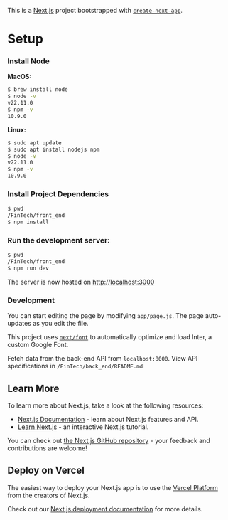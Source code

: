 This is a [Next.js](https://nextjs.org/) project bootstrapped with [`create-next-app`](https://github.com/vercel/next.js/tree/canary/packages/create-next-app).

# Setup
### Install Node
**MacOS:**
```bash
$ brew install node
$ node -v
v22.11.0
$ npm -v
10.9.0
```

**Linux:**
```bash
$ sudo apt update
$ sudo apt install nodejs npm
$ node -v
v22.11.0
$ npm -v
10.9.0
```

### Install Project Dependencies
```bash
$ pwd
/FinTech/front_end
$ npm install
```

### Run the development server:

```bash
$ pwd
/FinTech/front_end
$ npm run dev
```

The server is now hosted on [http://localhost:3000](http://localhost:3000)

### Development

You can start editing the page by modifying `app/page.js`. The page auto-updates as you edit the file.

This project uses [`next/font`](https://nextjs.org/docs/basic-features/font-optimization) to automatically optimize and load Inter, a custom Google Font.

Fetch data from the back-end API from `localhost:8000`. View API specifications in `/FinTech/back_end/README.md`
## Learn More

To learn more about Next.js, take a look at the following resources:

- [Next.js Documentation](https://nextjs.org/docs) - learn about Next.js features and API.
- [Learn Next.js](https://nextjs.org/learn) - an interactive Next.js tutorial.

You can check out [the Next.js GitHub repository](https://github.com/vercel/next.js/) - your feedback and contributions are welcome!

## Deploy on Vercel

The easiest way to deploy your Next.js app is to use the [Vercel Platform](https://vercel.com/new?utm_medium=default-template&filter=next.js&utm_source=create-next-app&utm_campaign=create-next-app-readme) from the creators of Next.js.

Check out our [Next.js deployment documentation](https://nextjs.org/docs/deployment) for more details.
